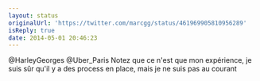 ```yaml
---
layout: status
originalUrl: 'https://twitter.com/marcgg/status/461969905810956289'
isReply: true
date: 2014-05-01 20:46:23
---
```


@HarleyGeorges @Uber_Paris Notez que ce n'est que mon expérience, je suis sûr qu'il y a des process en place, mais je ne suis pas au courant

